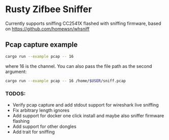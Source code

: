 # Rusty Zifbee Sniffer

Currently supports sniffing CC2541X flashed with sniffing firmware, based on https://github.com/homewsn/whsniff

## Pcap capture example

```bash
cargo run --example pcap -- 16
```

where 16 is the channel. You can also pass the file path as the second argument:

```bash
cargo run --example pcap -- 16 /home/$USER/sniff.pcap
```

### TODOS:

- Verify pcap capture and add stdout support for wireshark live sniffing
- Fix arbitrary length ignores
- Add support for docker one click install and maybe also sniffer firmware flashing
- Add support for other dongles
- Add trait for sniffing